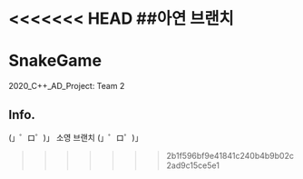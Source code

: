 <<<<<<< HEAD
##아연 브랜치
=======
# SnakeGame
2020_C++_AD_Project: Team 2

## Info.
(」゜ロ゜)」 소영 브랜치 (」゜ロ゜)」
>>>>>>> 2b1f596bf9e41841c240b4b9b02c2ad9c15ce5e1
